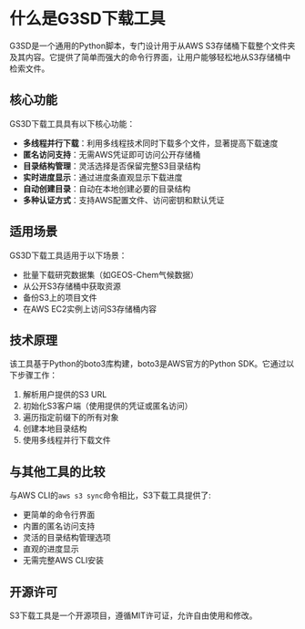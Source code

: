 # 什么是G3SD下载工具

G3SD是一个通用的Python脚本，专门设计用于从AWS S3存储桶下载整个文件夹及其内容。它提供了简单而强大的命令行界面，让用户能够轻松地从S3存储桶中检索文件。

## 核心功能

GS3D下载工具具有以下核心功能：

- **多线程并行下载**：利用多线程技术同时下载多个文件，显著提高下载速度
- **匿名访问支持**：无需AWS凭证即可访问公开存储桶
- **目录结构管理**：灵活选择是否保留完整S3目录结构
- **实时进度显示**：通过进度条直观显示下载进度
- **自动创建目录**：自动在本地创建必要的目录结构
- **多种认证方式**：支持AWS配置文件、访问密钥和默认凭证

## 适用场景

GS3D下载工具适用于以下场景：

- 批量下载研究数据集（如GEOS-Chem气候数据）
- 从公开S3存储桶中获取资源
- 备份S3上的项目文件
- 在AWS EC2实例上访问S3存储桶内容

## 技术原理

该工具基于Python的boto3库构建，boto3是AWS官方的Python SDK。它通过以下步骤工作：

1. 解析用户提供的S3 URL
2. 初始化S3客户端（使用提供的凭证或匿名访问）
3. 遍历指定前缀下的所有对象
4. 创建本地目录结构
5. 使用多线程并行下载文件

## 与其他工具的比较

与AWS CLI的`aws s3 sync`命令相比，S3下载工具提供了:

- 更简单的命令行界面
- 内置的匿名访问支持
- 灵活的目录结构管理选项
- 直观的进度显示
- 无需完整AWS CLI安装

## 开源许可

S3下载工具是一个开源项目，遵循MIT许可证，允许自由使用和修改。